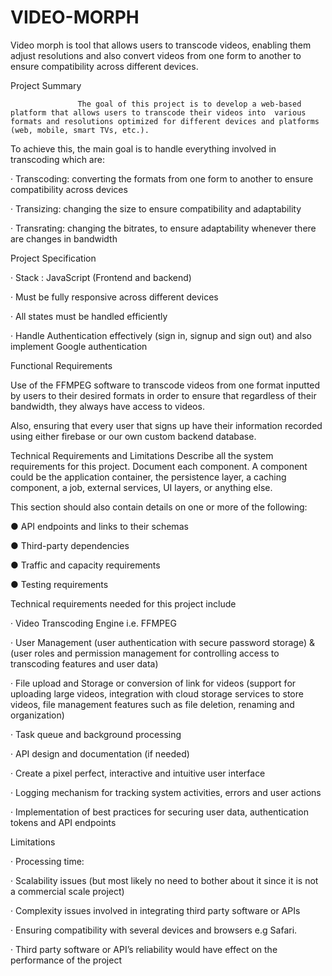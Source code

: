 # VIDEO-MORPH

Video morph is tool that allows users to transcode videos, enabling them adjust resolutions and also convert videos from one form to another to ensure compatibility across different devices.

Project Summary 
 

                   The goal of this project is to develop a web-based platform that allows users to transcode their videos into  various formats and resolutions optimized for different devices and platforms (web, mobile, smart TVs, etc.).

 

To achieve this, the main goal is to handle everything involved in transcoding which are:

 

·         Transcoding: converting the formats from one form to another to ensure compatibility across devices

·         Transizing: changing the size to ensure compatibility and adaptability

·         Transrating: changing the bitrates, to ensure adaptability whenever there are changes in bandwidth

Project Specification
 

·         Stack : JavaScript (Frontend and backend)

·         Must be fully responsive across different devices

·         All states must be handled efficiently

·         Handle Authentication effectively (sign in, signup and sign out) and also implement Google authentication

 

Functional Requirements
 

Use of the FFMPEG software to transcode videos from one format inputted by users to their desired formats in order to ensure that regardless of their bandwidth, they always have access to videos.

Also, ensuring that every user that signs up have their information recorded using either firebase or our own custom backend database.

 Technical Requirements and Limitations
Describe all the system requirements for this project. Document each component. A component could be the application container, the persistence layer, a caching component, a job, external services, UI layers, or anything else.

 

This section should also contain details on one or more of the following:

●         API endpoints and links to their schemas

●         Third-party dependencies

●         Traffic and capacity requirements

●         Testing requirements

 

Technical requirements needed for this project include

 

·         Video Transcoding Engine i.e. FFMPEG

·         User Management (user authentication with secure password storage) & (user roles and permission management for controlling access to transcoding features and user data)

·         File upload and Storage or conversion of link for videos (support for uploading large videos, integration with cloud storage services to store videos, file management features such as file deletion, renaming and organization)

·         Task queue and background processing

·         API design and documentation (if needed)

·         Create a pixel perfect, interactive and intuitive user interface

·         Logging mechanism for tracking system activities, errors and user actions

·         Implementation of best practices for securing user data, authentication tokens and API endpoints

Limitations

 

·         Processing time:

·         Scalability issues (but most likely no need to bother about it since it is not a commercial scale project)

·         Complexity issues involved in integrating third party software or APIs

·         Ensuring compatibility with several devices and browsers e.g Safari.

·         Third party software or API’s reliability would have effect on the performance of the project
